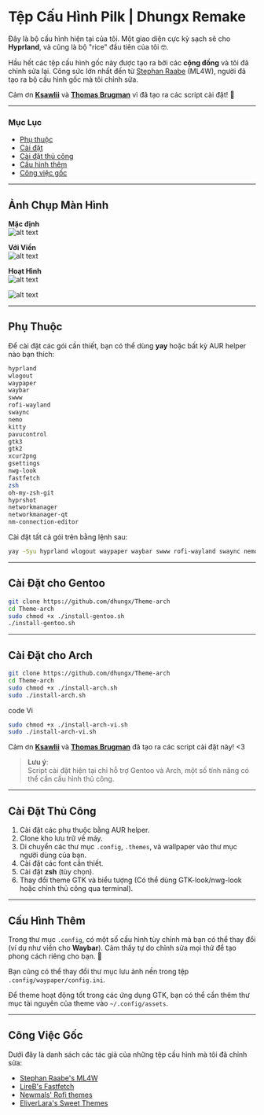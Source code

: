 # **Tệp Cấu Hình Pilk | Dhungx Remake**

Đây là bộ cấu hình hiện tại của tôi. Một giao diện cực kỳ sạch sẽ cho **Hyprland**, và cũng là bộ "rice" đầu tiên của tôi 🤓.

Hầu hết các tệp cấu hình gốc này được tạo ra bởi các **cộng đồng** và tôi đã chỉnh sửa lại. Công sức lớn nhất đến từ [Stephan Raabe](https://github.com/mylinuxforwork) (ML4W), người đã tạo ra bộ cấu hình gốc mà tôi chỉnh sửa.

Cảm ơn **[Ksawlii](https://github.com/Ksawlii)** và **[Thomas Brugman](https://github.com/Githubguy132010)** vì đã tạo ra các script cài đặt! 💙

---

### **Mục Lục**
- [Phụ thuộc](https://github.com/dhungx/Theme-arch#dependencies)
- [Cài đặt](https://github.com/dhungx/Theme-arch#installation)
- [Cài đặt thủ công](https://github.com/dhungx/Theme-arch#manual-installation)
- [Cấu hình thêm](https://github.com/dhungx/Theme-arch#extra-configuration)
- [Công việc gốc](https://github.com/dhungx/Theme-arch#original-work)

---

## **Ảnh Chụp Màn Hình**
**Mặc định**  
![alt text](https://github.com/dhungx/Theme-arch/blob/master/screenshots/Sreenshot3.png)

**Với Viền**  
![alt text](https://github.com/dhungx/Theme-arch/blob/master/screenshots/Screenshot1.png)

**Hoạt Hình**  
![alt text](https://github.com/dhungx/Theme-arch/blob/master/screenshots/sc2.gif)

![alt text](https://github.com/dhungx/Theme-arch/blob/master/screenshots/sc1.gif)

---

## **Phụ Thuộc**
Để cài đặt các gói cần thiết, bạn có thể dùng **yay** hoặc bất kỳ AUR helper nào bạn thích:

```bash
hyprland
wlogout
waypaper
waybar
swww
rofi-wayland
swaync
nemo
kitty
pavucontrol
gtk3
gtk2
xcur2png
gsettings
nwg-look
fastfetch
zsh
oh-my-zsh-git
hyprshot
networkmanager
networkmanager-qt
nm-connection-editor
```

Cài đặt tất cả gói trên bằng lệnh sau:

```bash
yay -Syu hyprland wlogout waypaper waybar swww rofi-wayland swaync nemo kitty pavucontrol gtk3 gtk2 xcur2png gsettings-qt nwg-look fastfetch zsh oh-my-zsh-git hyprshot networkmanager networkmanager-qt nm-connection-editor
```

---

## **Cài Đặt cho Gentoo**

```bash
git clone https://github.com/dhungx/Theme-arch
cd Theme-arch
sudo chmod +x ./install-gentoo.sh
./install-gentoo.sh
```

---

## **Cài Đặt cho Arch**

```bash
git clone https://github.com/dhungx/Theme-arch
cd Theme-arch
sudo chmod +x ./install-arch.sh
sudo ./install-arch.sh

```
code Vi
```bash
sudo chmod +x ./install-arch-vi.sh
sudo ./install-arch-vi.sh
```

Cảm ơn **[Ksawlii](https://github.com/Ksawlii)** và **[Thomas Brugman](https://github.com/Githubguy132010)** đã tạo ra các script cài đặt này! <3

> **Lưu ý**:  
> Script cài đặt hiện tại chỉ hỗ trợ Gentoo và Arch, một số tính năng có thể cần cấu hình thủ công.

---

## **Cài Đặt Thủ Công**
1. Cài đặt các phụ thuộc bằng AUR helper.
2. Clone kho lưu trữ về máy.
3. Di chuyển các thư mục `.config`, `.themes`, và wallpaper vào thư mục người dùng của bạn.
4. Cài đặt các font cần thiết.
5. Cài đặt **zsh** (tùy chọn).
6. Thay đổi theme GTK và biểu tượng (Có thể dùng GTK-look/nwg-look hoặc chỉnh thủ công qua terminal).

---

## **Cấu Hình Thêm**
Trong thư mục `.config`, có một số cấu hình tùy chỉnh mà bạn có thể thay đổi (ví dụ như viền cho **Waybar**). Cảm thấy tự do chỉnh sửa mọi thứ để tạo phong cách riêng cho bạn. 🥰

Bạn cũng có thể thay đổi thư mục lưu ảnh nền trong tệp `.config/waypaper/config.ini`.

Để theme hoạt động tốt trong các ứng dụng GTK, bạn có thể cần thêm thư mục tài nguyên của theme vào `~/.config/assets`.

---

## **Công Việc Gốc**
Dưới đây là danh sách các tác giả của những tệp cấu hình mà tôi đã chỉnh sửa:

- [Stephan Raabe's ML4W](https://github.com/mylinuxforwork)
- [LireB's Fastfetch](https://github.com/LierB/fastfetch)
- [Newmals' Rofi themes](https://github.com/newmanls/rofi-themes-collection)
- [EliverLara's Sweet Themes](https://github.com/EliverLara/Sweet)
